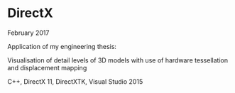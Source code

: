# DirectX

February 2017

Application of my engineering thesis:

Visualisation of detail levels of 3D models with use of hardware tessellation and displacement mapping

C++, DirectX 11, DirectXTK, Visual Studio 2015

